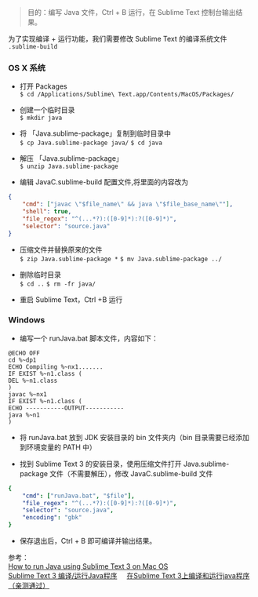 
> 目的：编写 Java 文件，Ctrl + B 运行，在 Sublime Text 控制台输出结果。

为了实现编译 + 运行功能，我们需要修改 Sublime Text 的编译系统文件 `.sublime-build`

### OS X 系统

+ 打开 Packages    
`$ cd /Applications/Sublime\ Text.app/Contents/MacOS/Packages/`

+ 创建一个临时目录    
`$ mkdir java`

+ 将 「Java.sublime-package」复制到临时目录中    
`$ cp Java.sublime-package java/`
`$ cd java`

+ 解压 「Java.sublime-package」    
`$ unzip Java.sublime-package`

+ 编辑  JavaC.sublime-build 配置文件,将里面的内容改为    
```json
{
    "cmd": ["javac \"$file_name\" && java \"$file_base_name\""],
    "shell": true,
    "file_regex": "^(...*?):([0-9]*):?([0-9]*)",
    "selector": "source.java"
}
```
 
+ 压缩文件并替换原来的文件    
`$ zip Java.sublime-package *`
`$ mv Java.sublime-package ../`

+ 删除临时目录    
`$ cd ..`
`$ rm -fr java/`

+ 重启 Sublime Text，Ctrl +B 运行    

### Windows 

+ 编写一个 runJava.bat 脚本文件，内容如下：
```shell
@ECHO OFF  
cd %~dp1  
ECHO Compiling %~nx1.......  
IF EXIST %~n1.class (  
DEL %~n1.class  
)  
javac %~nx1  
IF EXIST %~n1.class (  
ECHO -----------OUTPUT-----------  
java %~n1  
)  
```

+ 将 runJava.bat 放到 JDK 安装目录的 bin 文件夹内（bin 目录需要已经添加到环境变量的 PATH 中）

+ 找到 Sublime Text 3 的安装目录，使用压缩文件打开 Java.sublime-package 文件（不需要解压），修改 JavaC.sublime-build 文件
```yaml
{  
    "cmd": ["runJava.bat", "$file"],  
    "file_regex": "^(...*?):([0-9]*):?([0-9]*)",  
    "selector": "source.java",  
    "encoding": "gbk"  
}  
```

+ 保存退出后，Ctrl + B 即可编译并输出结果。

参考：    
[How to run Java using Sublime Text 3 on Mac OS](https://stackoverflow.com/questions/24319143/how-to-run-java-using-sublime-text-3-on-mac-os)    
[Sublime Text 3 编译/运行Java程序](https://zhuanlan.zhihu.com/p/25820430)    
[在Sublime Text 3上编译和运行java程序（亲测通过）](http://blog.csdn.net/ksearch/article/details/20701495)    
